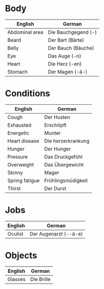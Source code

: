 # Body
English | German
------------ | ------------
Abdominal area | Die Bauchgegend (-)
Beard | Der Bart (Bärte)
Belly | Der Bauch (Bäuche)
Eye | Das Auge (-n)
Heart | Die Herz (-en)
Stomach | Der Magen (-ä-)

# Conditions
English | German
------------ | ------------
Cough | Der Husten
Exhausted | Erschöpft
Energetic | Munter
Heart disease | Die herzerkrankung
Hunger | Der Hunger
Pressure | Das Druckgefühl
Overweight| Das Übergewicht
Skinny | Mager
Spring fatigue | Frühlingsmüdigkeit
Thirst | Der Durst

# Jobs
English | German
------------ | ------------
Oculist | Der Augenarzt (--ä-e)

# Objects
English | German
------------ | ------------
Glasses | Die Brille